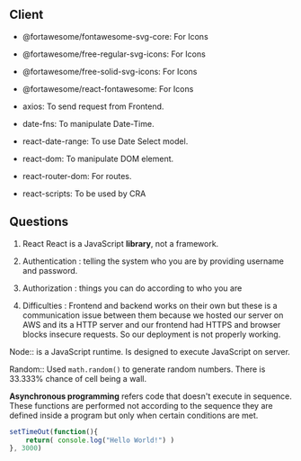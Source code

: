 ## Client 

- @fortawesome/fontawesome-svg-core:  For Icons

- @fortawesome/free-regular-svg-icons: For Icons

- @fortawesome/free-solid-svg-icons: For Icons

- @fortawesome/react-fontawesome: For Icons 

- axios: To send request from Frontend.

- date-fns: To manipulate Date-Time.

- react-date-range: To use Date Select model. 

- react-dom: To manipulate DOM element. 

- react-router-dom: For routes.

- react-scripts: To be used by CRA

## Questions

1. React
	React is a JavaScript **library**, not a framework.

2. Authentication : telling the system who you are by providing username and password. 
3. Authorization : things you can do according to who you are
4. Difficulties : Frontend and backend works on their own but these is a communication issue between them because we hosted our server on AWS and its a HTTP server and our frontend had HTTPS and browser blocks insecure requests. So our deployment is not properly working.

Node:: is a JavaScript runtime. Is designed to execute JavaScript on server. 

Random:: Used `math.random()` to generate random numbers. There is 33.333% chance of cell being a wall. 

**Asynchronous programming** refers code that doesn't execute in sequence. These functions are performed not according to the sequence they are defined inside a program but only when certain conditions are met. 

```js
setTimeOut(function(){
    return( console.log("Hello World!") )
}, 3000)
```







